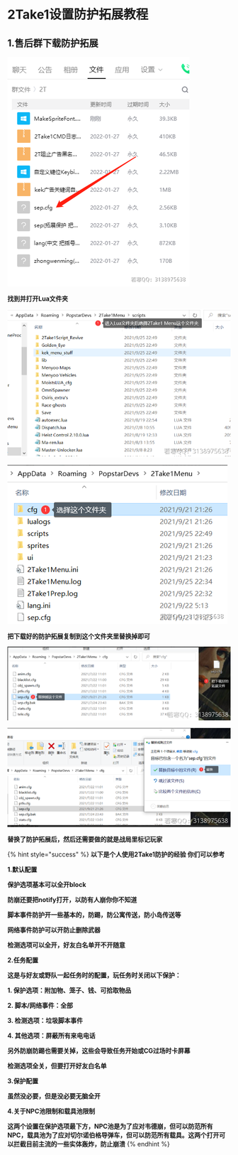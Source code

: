 # 2Take1设置防护拓展教程

## **1.售后群下载防护拓展**

****![](<../../.gitbook/assets/image (54) (1) (1).png>)****

**找到并打开Lua文件夹**

****![](<../../.gitbook/assets/image (45) (1) (1).png>)****

****![](<../../.gitbook/assets/image (52) (1) (1) (1).png>)****

**把下载好的防护拓展复制到这个文件夹里替换掉即可**

****![](<../../.gitbook/assets/image (25) (1) (1) (1) (1) (1).png>)****

****![](<../../.gitbook/assets/image (20) (1) (1) (1).png>)****

**替换了防护拓展后，然后还需要做的就是战局里标记玩家**

{% hint style="success" %}
**以下是个人使用2Take1防护的经验 你们可以参考**

**1.默认配置**

**保护选项基本可以全开block**

**防崩还要把notify打开，以防有人崩你你不知道**

**脚本事件防护开一些基本的，防踢，防公寓传送，防小岛传送等**

**网络事件防护可以开防止删除武器**

**检测选项可以全开，好友白名单开不开随意**

**2.任务配置**

**这是与好友或野队一起任务时的配置，玩任务时关闭以下保护：**

**1. 保护选项：附加物、笼子、钱、可拾取物品**

**2. 脚本/网络事件：全部**

**3. 检测选项：垃圾脚本事件**

**4. 其他选项：屏蔽所有来电电话**

**另外防崩防踢也需要关掉，这些会导致任务开始或CG过场时卡屏幕**

**检测选项全关，但要打开好友白名单**

**3.保护配置**

**虽然没必要，但是没必要无脑全开**

**4.关于NPC池限制和载具池限制**

**这两个设置在保护选项最下方，NPC池是为了应对韦德崩，但可以防范所有NPC，载具池为了应对切尔诺伯格导弹车，但可以防范所有载具。这两个打开可以拦截目前主流的一些实体轰炸，防止崩溃**
{% endhint %}
